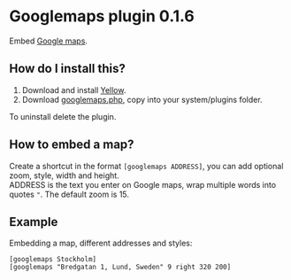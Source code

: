 Googlemaps plugin 0.1.6
=======================
Embed [Google maps](https://maps.google.com/).

How do I install this?
----------------------
1. Download and install [Yellow](https://github.com/markseu/yellowcms/).  
2. Download [googlemaps.php](googlemaps.php?raw=true), copy into your system/plugins folder.  

To uninstall delete the plugin.

How to embed a map?
-------------------
Create a shortcut in the format `[googlemaps ADDRESS]`, you can add optional zoom, style, width and height.  
ADDRESS is the text you enter on Google maps, wrap multiple words into quotes `"`. The default zoom is 15.

Example
-------
Embedding a map, different addresses and styles:

    [googlemaps Stockholm]
    [googlemaps "Bredgatan 1, Lund, Sweden" 9 right 320 200]